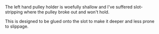 The left hand pulley holder is woefully shallow and I've suffered slot-stripping where the pulley broke out and won't hold.

This is designed to be glued onto the slot to make it deeper and less prone to slippage.
